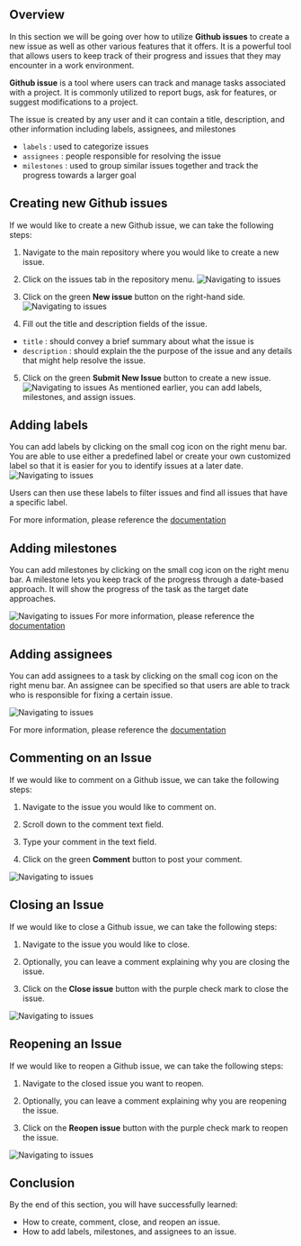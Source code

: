 ## Overview

In this section we will be going over how to utilize **Github issues** to create a new issue as well as other various features that it offers. It is a powerful tool that allows users to keep track of their progress and issues that they may encounter in a work environment.

**Github issue** is a tool where users can track and manage tasks associated with a project. It is commonly utilized to report bugs, ask for features, or suggest modifications to a project.

The issue is created by any user and it can contain a title, description, and other information including labels, assignees, and milestones
- `labels` : used to categorize issues
- `assignees` : people responsible for resolving the issue
- `milestones` : used to group similar issues together and track the progress towards a larger goal

## Creating new Github issues

If we would like to create a new Github issue, we can take the following steps:

1. Navigate to the main repository where you would like to create a new issue.
2. Click on the issues tab in the repository menu.
![Navigating to issues](/assets/images/issues1.png)

3. Click on the green **New issue** button on the right-hand side.
![Navigating to issues](/assets/images/issues2.png)

4. Fill out the title and description fields of the issue. 
- `title` : should convey a brief summary about what the issue is
- `description` : should explain the the purpose of the issue and any details that might help resolve the issue.
5. Click on the green **Submit New Issue** button to create a new issue.
![Navigating to issues](/assets/images/issues3.png)
As mentioned earlier, you can add labels, milestones, and assign issues.

## Adding labels

You can add labels by clicking on the small cog icon on the right menu bar. You are able to use either a predefined label or create your own customized label so that it is easier for you to identify issues at a later date. 
![Navigating to issues](/assets/images/issues4.png)

Users can then use these labels to filter issues and find all issues that have a specific label.

For more information, please reference the [documentation](https://docs.github.com/en/issues/using-labels-and-milestones-to-track-work/managing-labels)

## Adding milestones

You can add milestones by clicking on the small cog icon on the right menu bar. A milestone lets you keep track of the progress through a date-based approach. It will show the progress of the task as the target date approaches.

![Navigating to issues](/assets/images/issues5.png)
For more information, please reference the [documentation](https://docs.github.com/en/issues/using-labels-and-milestones-to-track-work/about-milestones)

## Adding assignees

You can add assignees to a task by clicking on the small cog icon on the right menu bar. An assignee can be specified so that users are able to track who is responsible for fixing a certain issue.

![Navigating to issues](/assets/images/issues6.png)

For more information, please reference the [documentation](https://docs.github.com/en/issues/tracking-your-work-with-issues/assigning-issues-and-pull-requests-to-other-github-users)

## Commenting  on an Issue

If we would like to comment on a Github issue, we can take the following steps:

1. Navigate to the issue you would like to comment on.
2. Scroll down to the comment text field.
3. Type your comment in the text field.

4. Click on the green **Comment** button to post your comment.

![Navigating to issues](/assets/images/issues7.png)

## Closing an Issue

If we would like to close a Github issue, we can take the following steps:

1. Navigate to the issue you would like to close.

2. Optionally, you can leave a comment explaining why you are closing the issue.
3. Click on the **Close issue** button with the purple check mark to close the issue.

![Navigating to issues](/assets/images/issues8.png)
## Reopening an Issue

If we would like to reopen a Github issue,
we can take the following steps:

1. Navigate to the closed issue you want to reopen.

2. Optionally, you can leave a comment explaining why you are reopening the issue.
3. Click on the **Reopen issue** button with the purple check mark to reopen the issue.

![Navigating to issues](/assets/images/issues9.png)

## Conclusion

By the end of this section, you will have successfully learned:

- How to create, comment, close, and reopen an issue.
- How to add labels, milestones, and assignees to an issue.

